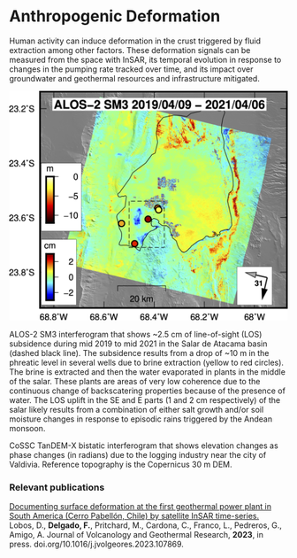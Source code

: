 # **Anthropogenic Deformation**

Human activity can induce deformation in the crust triggered by fluid extraction among other factors. These deformation signals can be measured from the space with InSAR, its temporal evolution in response to changes in the pumping rate tracked over time, and its impact over groundwater and geothermal resources and infrastructure mitigated. 

<img style="float: center;" src="/images/alos2salar.png">

ALOS-2 SM3 interferogram that shows ~2.5 cm of line-of-sight (LOS) subsidence during mid 2019 to mid 2021 in the Salar de Atacama basin (dashed black line). The subsidence results from a drop of ~10 m in the phreatic level in several wells due to brine extraction (yellow to red circles). The brine is extracted and then the water evaporated in plants in the middle of the salar. These plants are areas of very low coherence due to the continuous change of backscatering properties because of the presence of water. The LOS uplift in the SE and E parts (1 and 2 cm respectively) of the salar likely results from a combination of either salt growth and/or soil moisture changes in response to episodic rains triggered by the Andean monsoon.


CoSSC TanDEM-X bistatic interferogram that shows elevation changes as phase changes (in radians) due to the logging industry near the city of Valdivia. Reference topography is the Copernicus 30 m DEM. 

### **Relevant publications**



[Documenting surface deformation at the first geothermal power plant in South America (Cerro Pabellón, Chile) by satellite InSAR time-series.](https://doi.org/10.1016/j.jvolgeores.2023.107869)<br>
Lobos, D., **Delgado, F.**, Pritchard, M., Cardona, C., Franco, L., Pedreros, G., Amigo, A. Journal of Volcanology and Geothermal Research, **2023**, in press. doi.org/10.1016/j.jvolgeores.2023.107869.
